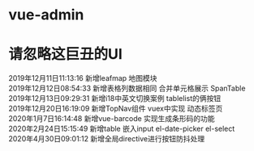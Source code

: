 # vue-admin
# 请忽略这巨丑的UI
2019年12月11日11:13:16  新增leafmap 地图模块  
2019年12月12日08:54:33  新增表格列数据相同 合并单元格展示  SpanTable     
2019年12月13日09:29:31  新增i18中英文切换案例  tablelist的俩按钮   
2019年12月20日16:19:09  新增TopNav组件 vuex中实现 动态标签页    
2020年1月7日16:14:48    新增vue-barcode  实现生成条形码的功能    
2020年2月24日15:15:49   新增table 嵌入input  el-date-picker  el-select     
2020年4月30日09:01:12   新增全局directive进行按钮防抖处理
